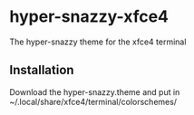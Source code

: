 # hyper-snazzy-xfce4
The hyper-snazzy theme for the xfce4 terminal
## Installation
Download the hyper-snazzy.theme and put in ~/.local/share/xfce4/terminal/colorschemes/
